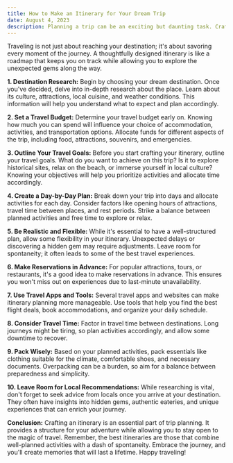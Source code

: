 ```yaml
---
title: How to Make an Itinerary for Your Dream Trip
date: August 4, 2023
description: Planning a trip can be an exciting but daunting task. Crafting a well-structured itinerary ensures that you make the most of your travel experience and don't miss out on any of the fantastic opportunities your destination has to offer. In this blog, we'll guide you through the process of creating a comprehensive itinerary that maximizes your enjoyment and minimizes the stress of travel.
---
```


Traveling is not just about reaching your destination; it's about savoring every moment of the journey. A thoughtfully designed itinerary is like a roadmap that keeps you on track while allowing you to explore the unexpected gems along the way.

**1. Destination Research:**
Begin by choosing your dream destination. Once you've decided, delve into in-depth research about the place. Learn about its culture, attractions, local cuisine, and weather conditions. This information will help you understand what to expect and plan accordingly.

**2. Set a Travel Budget:**
Determine your travel budget early on. Knowing how much you can spend will influence your choice of accommodation, activities, and transportation options. Allocate funds for different aspects of the trip, including food, attractions, souvenirs, and emergencies.

**3. Outline Your Travel Goals:**
Before you start crafting your itinerary, outline your travel goals. What do you want to achieve on this trip? Is it to explore historical sites, relax on the beach, or immerse yourself in local culture? Knowing your objectives will help you prioritize activities and allocate time accordingly.

**4. Create a Day-by-Day Plan:**
Break down your trip into days and allocate activities for each day. Consider factors like opening hours of attractions, travel time between places, and rest periods. Strike a balance between planned activities and free time to explore or relax.

**5. Be Realistic and Flexible:**
While it's essential to have a well-structured plan, allow some flexibility in your itinerary. Unexpected delays or discovering a hidden gem may require adjustments. Leave room for spontaneity; it often leads to some of the best travel experiences.

**6. Make Reservations in Advance:**
For popular attractions, tours, or restaurants, it's a good idea to make reservations in advance. This ensures you won't miss out on experiences due to last-minute unavailability.

**7. Use Travel Apps and Tools:**
Several travel apps and websites can make itinerary planning more manageable. Use tools that help you find the best flight deals, book accommodations, and organize your daily schedule.

**8. Consider Travel Time:**
Factor in travel time between destinations. Long journeys might be tiring, so plan activities accordingly, and allow some downtime to recover.

**9. Pack Wisely:**
Based on your planned activities, pack essentials like clothing suitable for the climate, comfortable shoes, and necessary documents. Overpacking can be a burden, so aim for a balance between preparedness and simplicity.

**10. Leave Room for Local Recommendations:**
While researching is vital, don't forget to seek advice from locals once you arrive at your destination. They often have insights into hidden gems, authentic eateries, and unique experiences that can enrich your journey.

**Conclusion:**
Crafting an itinerary is an essential part of trip planning. It provides a structure for your adventure while allowing you to stay open to the magic of travel. Remember, the best itineraries are those that combine well-planned activities with a dash of spontaneity. Embrace the journey, and you'll create memories that will last a lifetime. Happy traveling!
